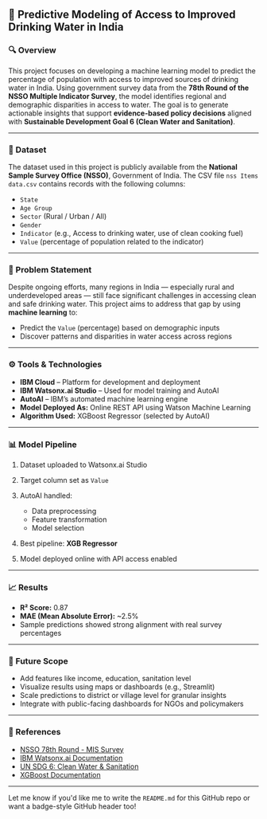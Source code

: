 ## 🧪 **Predictive Modeling of Access to Improved Drinking Water in India**

### 🔍 Overview

This project focuses on developing a machine learning model to predict the percentage of population with access to improved sources of drinking water in India. Using government survey data from the **78th Round of the NSSO Multiple Indicator Survey**, the model identifies regional and demographic disparities in access to water. The goal is to generate actionable insights that support **evidence-based policy decisions** aligned with **Sustainable Development Goal 6 (Clean Water and Sanitation)**.

---

### 📁 Dataset

The dataset used in this project is publicly available from the **National Sample Survey Office (NSSO)**, Government of India. The CSV file `nss Items data.csv` contains records with the following columns:

* `State`
* `Age Group`
* `Sector` (Rural / Urban / All)
* `Gender`
* `Indicator` (e.g., Access to drinking water, use of clean cooking fuel)
* `Value` (percentage of population related to the indicator)

---

### 🧠 Problem Statement

Despite ongoing efforts, many regions in India — especially rural and underdeveloped areas — still face significant challenges in accessing clean and safe drinking water. This project aims to address that gap by using **machine learning** to:

* Predict the `Value` (percentage) based on demographic inputs
* Discover patterns and disparities in water access across regions

---

### ⚙️ Tools & Technologies

* **IBM Cloud** – Platform for development and deployment
* **IBM Watsonx.ai Studio** – Used for model training and AutoAI
* **AutoAI** – IBM’s automated machine learning engine
* **Model Deployed As:** Online REST API using Watson Machine Learning
* **Algorithm Used:** XGBoost Regressor (selected by AutoAI)

---

### 📊 Model Pipeline

1. Dataset uploaded to Watsonx.ai Studio
2. Target column set as `Value`
3. AutoAI handled:

   * Data preprocessing
   * Feature transformation
   * Model selection
4. Best pipeline: **XGB Regressor**
5. Model deployed online with API access enabled

---

### 📈 Results

* **R² Score:** 0.87
* **MAE (Mean Absolute Error):** \~2.5%
* Sample predictions showed strong alignment with real survey percentages

---

### 🚀 Future Scope

* Add features like income, education, sanitation level
* Visualize results using maps or dashboards (e.g., Streamlit)
* Scale predictions to district or village level for granular insights
* Integrate with public-facing dashboards for NGOs and policymakers

---

### 📄 References

* [NSSO 78th Round - MIS Survey](https://mospi.gov.in)
* [IBM Watsonx.ai Documentation](https://dataplatform.cloud.ibm.com)
* [UN SDG 6: Clean Water & Sanitation](https://sdgs.un.org/goals/goal6)
* [XGBoost Documentation](https://xgboost.readthedocs.io)

---

Let me know if you'd like me to write the `README.md` for this GitHub repo or want a badge-style GitHub header too!
